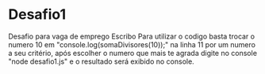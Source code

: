 # Desafio1
Desafio para vaga de emprego Escribo
Para utilizar o codigo basta trocar o numero 10 em "console.log(somaDivisores(10));" na linha 11 por um numero a seu critério, após escolher o numero que mais te agrada digite no console "node desafio1.js" e o resultado será exibido no console.

